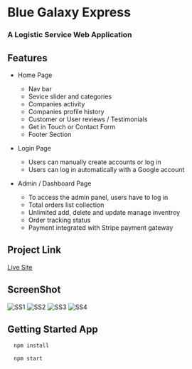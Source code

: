 # Blue Galaxy Express

### A Logistic Service Web Application

## Features

- Home Page

  - Nav bar
  - Sevice slider and categories
  - Companies activity
  - Companies profile history
  - Customer or User reviews / Testimonials
  - Get in Touch or Contact Form
  - Footer Section

- Login Page

  - Users can manually create accounts or log in
  - Users can log in automatically with a Google account

- Admin / Dashboard Page
  - To access the admin panel, users have to log in
  - Total orders list collection
  - Unlimited add, delete and update manage inventroy
  - Order tracking status
  - Payment integrated with Stripe payment gateway

## Project Link

<!-- Links -->

[Live Site](https://blue-galaxy-express.web.app/)

## ScreenShot

<!-- imgages -->

![SS1](https://res.cloudinary.com/dxvzhnyuo/image/upload/v1619850405/ss1_fpqvdo.png)
![SS2](https://res.cloudinary.com/dxvzhnyuo/image/upload/v1619854778/Capture_ipfx9c.png)
![SS3](https://res.cloudinary.com/dxvzhnyuo/image/upload/v1624075582/screencapture-localhost-3000-login-2021-06-19-10_05_56_tytc3s.png)
![SS4](https://res.cloudinary.com/dxvzhnyuo/image/upload/v1619854625/admin_tnwqtw.png)

## Getting Started App

<!-- Code -->

```bash
  npm install

  npm start
```
